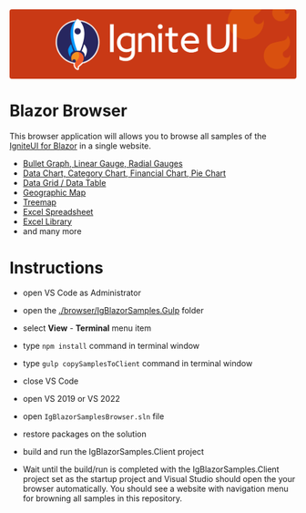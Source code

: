
<div style="display: flex; flex-flow: row; font-family: 'Titillium Web'">
    <img style="border-radius: 0.25rem" alt="ignite-ui" src="https://raw.githubusercontent.com/IgniteUI/igniteui-xplat-docs/vnext/doc/en/images/readme/ig-banner.png"/>
</div>


# Blazor Browser

This browser application will allows you to browse all samples of the [IgniteUI for Blazor](https://www.infragistics.com/blazorsite/components/general-getting-started.html) in a single website.

- [Bullet Graph, Linear Gauge, Radial Gauges](https://infragistics.com/blazorsite/components/radial-gauge.html)
- [Data Chart, Category Chart, Financial Chart, Pie Chart](https://infragistics.com/blazorsite/components/data-chart.html)
- [Data Grid / Data Table](https://infragistics.com/blazorsite/components/data-grid.html)
- [Geographic Map](https://infragistics.com/blazorsite/components/geo-map.html)
- [Treemap](https://infragistics.com/blazorsite/components/treemap-overview.html)
- [Excel Spreadsheet](https://infragistics.com/blazorsite/components/spreadsheet_overview.html)
- [Excel Library](https://infragistics.com/blazorsite/components/excel_library_using_workbooks.html)
- and many more


# Instructions

- open VS Code as Administrator

- open the [./browser/IgBlazorSamples.Gulp](./browser/IgBlazorSamples.Gulp) folder

- select **View** - **Terminal** menu item

- type `npm install` command in terminal window

- type `gulp copySamplesToClient` command in terminal window

- close VS Code

- open VS 2019 or VS 2022

- open `IgBlazorSamplesBrowser.sln` file

- restore packages on the solution

- build and run the IgBlazorSamples.Client project

- Wait until the build/run is completed with the IgBlazorSamples.Client project set as the startup project and Visual Studio should open the your browser automatically. You should see a website with navigation menu for browning all samples in this repository.


